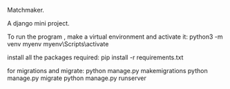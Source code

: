  Matchmaker.
 
 A django mini project.
 
To run the program , make a virtual environment and activate it:
python3 -m venv myenv
myenv\Scripts\activate


install all the packages required:
pip install -r requirements.txt

for migrations and migrate:
python manage.py makemigrations
python manage.py migrate
python manage.py runserver

